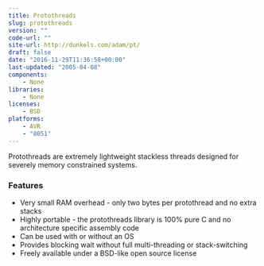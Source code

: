 ```yaml
---
title: Protothreads
slug: protothreads
version: ""
code-url: ""
site-url: http://dunkels.com/adam/pt/
draft: false
date: "2016-11-29T11:36:58+00:00"
last-updated: "2005-04-08"
components:
    - None
libraries:
    - None
licenses:
    - BSD
platforms:
    - AVR
    - "8051"
---
```

Protothreads are extremely lightweight stackless threads designed for severely memory constrained systems.

<!--more-->

### Features

- Very small RAM overhead - only two bytes per protothread and no extra stacks
- Highly portable - the protothreads library is 100% pure C and no architecture specific assembly code
- Can be used with or without an OS
- Provides blocking wait without full multi-threading or stack-switching
- Freely available under a BSD-like open source license


